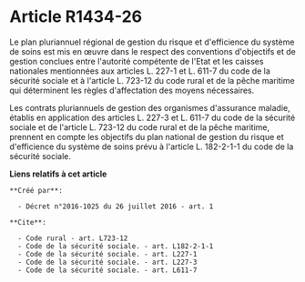 # Article R1434-26

Le plan pluriannuel régional de gestion du risque et d'efficience du système de soins est mis en œuvre dans le respect des
conventions d'objectifs et de gestion conclues entre l'autorité compétente de l'Etat et les caisses nationales mentionnées
aux articles L. 227-1 et L. 611-7 du code de la sécurité sociale et à l'article L. 723-12 du code rural et de la pêche
maritime qui déterminent les règles d'affectation des moyens nécessaires. 

Les contrats pluriannuels de gestion des organismes d'assurance maladie, établis en application des articles L. 227-3 et L.
611-7 du code de la sécurité sociale et de l'article L. 723-12 du code rural et de la pêche maritime, prennent en compte les
objectifs du plan national de gestion du risque et d'efficience du système de soins prévu à l'article L. 182-2-1-1 du code de
la sécurité sociale.

**Liens relatifs à cet article**

	**Créé par**:

	  - Décret n°2016-1025 du 26 juillet 2016 - art. 1

	**Cite**:

	  - Code rural - art. L723-12
	  - Code de la sécurité sociale. - art. L182-2-1-1
	  - Code de la sécurité sociale. - art. L227-1
	  - Code de la sécurité sociale. - art. L227-3
	  - Code de la sécurité sociale. - art. L611-7
